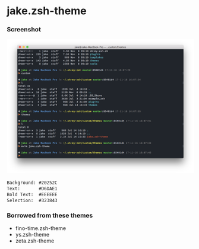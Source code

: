 # jake.zsh-theme


### Screenshot

![screenshot](./screenshot.png)

```
Background: #20252C
Text:       #D6DAE1
Bold Text:  #EEEEEE
Selection:  #323843
```

### Borrowed from these themes

* fino-time.zsh-theme
* ys.zsh-theme
* zeta.zsh-theme